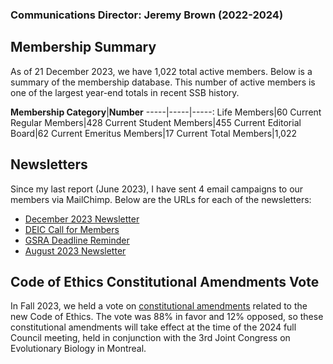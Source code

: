 ### Communications Director: Jeremy Brown (2022-2024)

## Membership Summary

As of 21 December 2023, we have 1,022 total active members.  Below is a summary of the membership database. This number of active members is one of the largest year-end totals in recent SSB history.

**Membership Category**|**Number**
-----|-----|-----:
Life Members|60
Current Regular Members|428
Current Student Members|455
Current Editorial Board|62
Current Emeritus Members|17
Current Total Members|1,022


## Newsletters

Since my last report (June 2023), I have sent 4 email campaigns to our members via MailChimp. Below are the URLs for each of the newsletters:

- [December 2023 Newsletter](https://mailchi.mp/86bca62c9d1c/december-2023-newsletter)
- [DEIC Call for Members](https://mailchi.mp/4edcd34d2a3a/call-for-deic-members)
- [GSRA Deadline Reminder](https://mailchi.mp/b156788e53aa/gsra-deadline)
- [August 2023 Newsletter](https://mailchi.mp/dc4298371399/august-2023-newsletter)

## Code of Ethics Constitutional Amendments Vote

In Fall 2023, we held a vote on [constitutional amendments](https://github.com/systbiol/docs/pull/9) related to the new Code of Ethics. The vote was 88% in favor and 12% opposed, so these constitutional amendments will take effect at the time of the 2024 full Council meeting, held in conjunction with the 3rd Joint Congress on Evolutionary Biology in Montreal.
